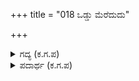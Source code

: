+++
title = "018 ಒಡ್ಡು ಮೆರೆದುದು"

+++

<details><summary>ಗದ್ಯ (ಕ.ಗ.ಪ) </summary>

18. ಮೋಡಗಳ ಸಮೂಹ ಎನ್ನುವ ಸೈನ್ಯ ಕಾಣಿಸಿಕೊಂಡವು. ಆಗ ಬಿಸಿಲೆಂಬ ಸೈನ್ಯ ಹಿಂತಿರುಗಿತು. ಮುಂದಳದಲ್ಲಿದ್ದ ಮೋಡಗಳು ಚಂದ್ರ ಸೂರ್ಯರನ್ನು ಮರೆ ಮಾಡಿ ಸೆರೆಯಾಳನ್ನಾಗಿ ಹಿಡಿದು ಬಿಟ್ಟವು. ಕಡ್ಡಿಯು ಸಮುದ್ರವನ್ನು ತಡೆಯಲು ಸಾಧ್ಯವೇ ? ನಕ್ಷತ್ರಗಳ ಸಮೂಹವು ಎಲ್ಲಿ ಹೋಯಿತೋ ಗೋಚರಿಸದು. ಸಮಸ್ತ ಗ್ರಹತಾರೆಗಳು ಮೋಡವೆಂಬ ಗಣಪನಿಗೆ ಲಡ್ಡುಗೆಗಳಾಗಿ ಹೋದವು.
</details>

<details><summary>ಪದಾರ್ಥ (ಕ.ಗ.ಪ) </summary>

ಒಡ್ಡು-ಸೈನ್ಯ, ಘಟೆ-ಸಮೂಹ, ಹಿಡಿಯಾಳು-ಸೆರೆಯಾಳು, ಖಡ್ಡಿ-ಕಡ್ಡಿ, ಉಡುಗಣ-ನಕ್ಷತ್ರ, ಬೆನಕ-ಗಣಪ
</details>
